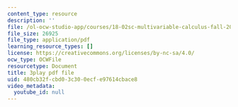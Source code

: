 ```yaml
---
content_type: resource
description: ''
file: /ol-ocw-studio-app/courses/18-02sc-multivariable-calculus-fall-2010/480cb32fcbd03c300ecfe97614cbace8_IYlzo-bxrqs.pdf
file_size: 26925
file_type: application/pdf
learning_resource_types: []
license: https://creativecommons.org/licenses/by-nc-sa/4.0/
ocw_type: OCWFile
resourcetype: Document
title: 3play pdf file
uid: 480cb32f-cbd0-3c30-0ecf-e97614cbace8
video_metadata:
  youtube_id: null
---
```

